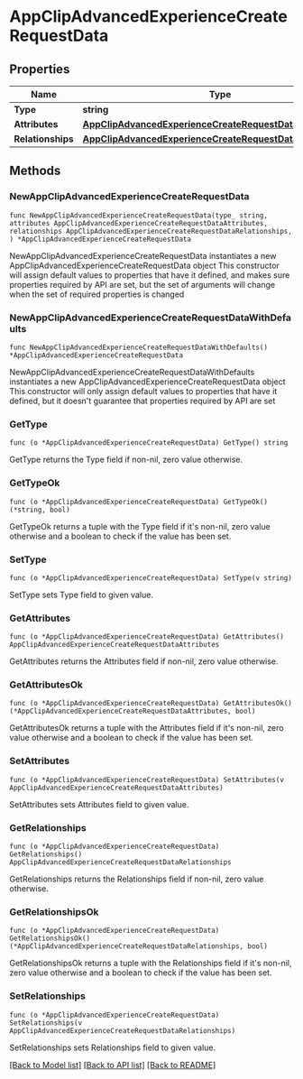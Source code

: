 # AppClipAdvancedExperienceCreateRequestData

## Properties

Name | Type | Description | Notes
------------ | ------------- | ------------- | -------------
**Type** | **string** |  | 
**Attributes** | [**AppClipAdvancedExperienceCreateRequestDataAttributes**](AppClipAdvancedExperienceCreateRequestDataAttributes.md) |  | 
**Relationships** | [**AppClipAdvancedExperienceCreateRequestDataRelationships**](AppClipAdvancedExperienceCreateRequestDataRelationships.md) |  | 

## Methods

### NewAppClipAdvancedExperienceCreateRequestData

`func NewAppClipAdvancedExperienceCreateRequestData(type_ string, attributes AppClipAdvancedExperienceCreateRequestDataAttributes, relationships AppClipAdvancedExperienceCreateRequestDataRelationships, ) *AppClipAdvancedExperienceCreateRequestData`

NewAppClipAdvancedExperienceCreateRequestData instantiates a new AppClipAdvancedExperienceCreateRequestData object
This constructor will assign default values to properties that have it defined,
and makes sure properties required by API are set, but the set of arguments
will change when the set of required properties is changed

### NewAppClipAdvancedExperienceCreateRequestDataWithDefaults

`func NewAppClipAdvancedExperienceCreateRequestDataWithDefaults() *AppClipAdvancedExperienceCreateRequestData`

NewAppClipAdvancedExperienceCreateRequestDataWithDefaults instantiates a new AppClipAdvancedExperienceCreateRequestData object
This constructor will only assign default values to properties that have it defined,
but it doesn't guarantee that properties required by API are set

### GetType

`func (o *AppClipAdvancedExperienceCreateRequestData) GetType() string`

GetType returns the Type field if non-nil, zero value otherwise.

### GetTypeOk

`func (o *AppClipAdvancedExperienceCreateRequestData) GetTypeOk() (*string, bool)`

GetTypeOk returns a tuple with the Type field if it's non-nil, zero value otherwise
and a boolean to check if the value has been set.

### SetType

`func (o *AppClipAdvancedExperienceCreateRequestData) SetType(v string)`

SetType sets Type field to given value.


### GetAttributes

`func (o *AppClipAdvancedExperienceCreateRequestData) GetAttributes() AppClipAdvancedExperienceCreateRequestDataAttributes`

GetAttributes returns the Attributes field if non-nil, zero value otherwise.

### GetAttributesOk

`func (o *AppClipAdvancedExperienceCreateRequestData) GetAttributesOk() (*AppClipAdvancedExperienceCreateRequestDataAttributes, bool)`

GetAttributesOk returns a tuple with the Attributes field if it's non-nil, zero value otherwise
and a boolean to check if the value has been set.

### SetAttributes

`func (o *AppClipAdvancedExperienceCreateRequestData) SetAttributes(v AppClipAdvancedExperienceCreateRequestDataAttributes)`

SetAttributes sets Attributes field to given value.


### GetRelationships

`func (o *AppClipAdvancedExperienceCreateRequestData) GetRelationships() AppClipAdvancedExperienceCreateRequestDataRelationships`

GetRelationships returns the Relationships field if non-nil, zero value otherwise.

### GetRelationshipsOk

`func (o *AppClipAdvancedExperienceCreateRequestData) GetRelationshipsOk() (*AppClipAdvancedExperienceCreateRequestDataRelationships, bool)`

GetRelationshipsOk returns a tuple with the Relationships field if it's non-nil, zero value otherwise
and a boolean to check if the value has been set.

### SetRelationships

`func (o *AppClipAdvancedExperienceCreateRequestData) SetRelationships(v AppClipAdvancedExperienceCreateRequestDataRelationships)`

SetRelationships sets Relationships field to given value.



[[Back to Model list]](../README.md#documentation-for-models) [[Back to API list]](../README.md#documentation-for-api-endpoints) [[Back to README]](../README.md)


